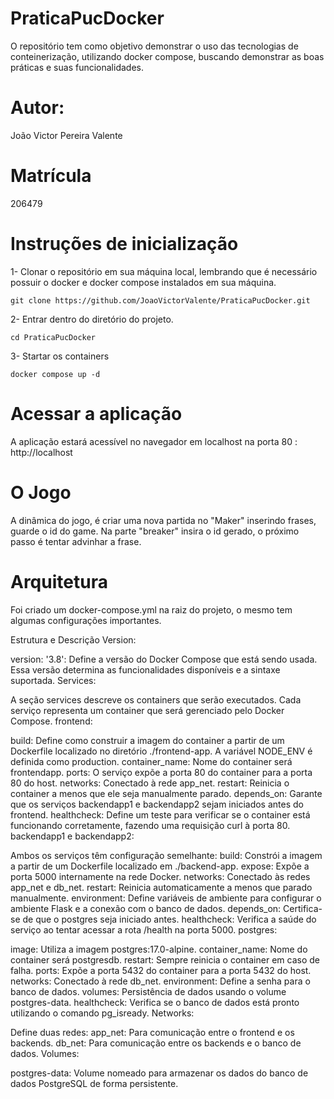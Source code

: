 # PraticaPucDocker

O repositório tem como objetivo demonstrar o uso das tecnologias de conteinerização, utilizando docker compose, buscando demonstrar as boas práticas e suas funcionalidades.

# Autor: 
João Victor Pereira Valente

# Matrícula 
206479 

# Instruções de inicialização 

1- Clonar o repositório em sua máquina local, lembrando que é necessário possuir o docker e docker compose instalados em sua máquina.

```shell
git clone https://github.com/JoaoVictorValente/PraticaPucDocker.git
```

2- Entrar dentro do diretório do projeto.

```shell
cd PraticaPucDocker
```

3- Startar os containers 

```shell
docker compose up -d
```

# Acessar a aplicação 

A aplicação estará acessível no navegador em localhost na porta 80 : http://localhost

# O Jogo

A dinâmica do jogo, é criar uma nova partida no "Maker" inserindo frases, guarde o id do game. Na parte "breaker" insira o id gerado, o próximo passo é tentar advinhar a frase.

# Arquitetura 

Foi criado um docker-compose.yml na raiz do projeto, o mesmo tem algumas configurações importantes.

Estrutura e Descrição
Version:

version: '3.8': Define a versão do Docker Compose que está sendo usada. Essa versão determina as funcionalidades disponíveis e a sintaxe suportada.
Services:

A seção services descreve os containers que serão executados. Cada serviço representa um container que será gerenciado pelo Docker Compose.
frontend:

build: Define como construir a imagem do container a partir de um Dockerfile localizado no diretório ./frontend-app. A variável NODE_ENV é definida como production.
container_name: Nome do container será frontendapp.
ports: O serviço expõe a porta 80 do container para a porta 80 do host.
networks: Conectado à rede app_net.
restart: Reinicia o container a menos que ele seja manualmente parado.
depends_on: Garante que os serviços backendapp1 e backendapp2 sejam iniciados antes do frontend.
healthcheck: Define um teste para verificar se o container está funcionando corretamente, fazendo uma requisição curl à porta 80.
backendapp1 e backendapp2:

Ambos os serviços têm configuração semelhante:
build: Constrói a imagem a partir de um Dockerfile localizado em ./backend-app.
expose: Expõe a porta 5000 internamente na rede Docker.
networks: Conectado às redes app_net e db_net.
restart: Reinicia automaticamente a menos que parado manualmente.
environment: Define variáveis de ambiente para configurar o ambiente Flask e a conexão com o banco de dados.
depends_on: Certifica-se de que o postgres seja iniciado antes.
healthcheck: Verifica a saúde do serviço ao tentar acessar a rota /health na porta 5000.
postgres:

image: Utiliza a imagem postgres:17.0-alpine.
container_name: Nome do container será postgresdb.
restart: Sempre reinicia o container em caso de falha.
ports: Expõe a porta 5432 do container para a porta 5432 do host.
networks: Conectado à rede db_net.
environment: Define a senha para o banco de dados.
volumes: Persistência de dados usando o volume postgres-data.
healthcheck: Verifica se o banco de dados está pronto utilizando o comando pg_isready.
Networks:

Define duas redes:
app_net: Para comunicação entre o frontend e os backends.
db_net: Para comunicação entre os backends e o banco de dados.
Volumes:

postgres-data: Volume nomeado para armazenar os dados do banco de dados PostgreSQL de forma persistente.





